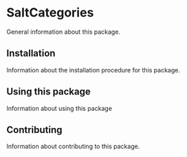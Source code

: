 # SaltCategories

General information about this package.

## Installation

Information about the installation procedure for this package.

## Using this package

Information about using this package

## Contributing

Information about contributing to this package.